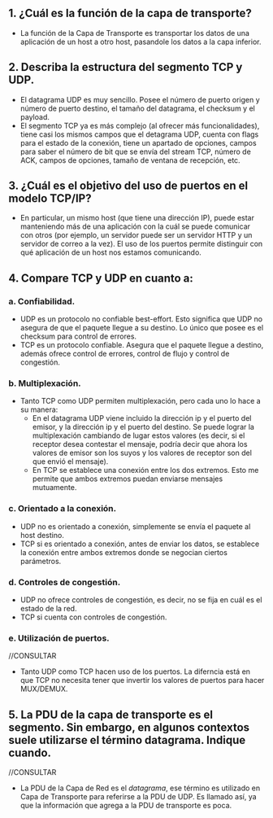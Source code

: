 ## 1. ¿Cuál es la función de la capa de transporte?

- La función de la Capa de Transporte es transportar los datos de una aplicación de un host a otro host, pasandole los datos a la capa inferior.
## 2. Describa la estructura del segmento TCP y UDP.

- El datagrama UDP es muy sencillo. Posee el número de puerto origen y número de puerto destino, el tamaño del datagrama, el checksum y el payload.
- El segmento TCP ya es más complejo (al ofrecer más funcionalidades), tiene casi los mismos campos que el detagrama UDP, cuenta con flags para el estado de la conexión, tiene un apartado de opciones, campos para saber el número de bit que se envía del stream TCP, número de ACK, campos de opciones, tamaño de ventana de recepción, etc.
## 3. ¿Cuál es el objetivo del uso de puertos en el modelo TCP/IP?

- En particular, un mismo host (que tiene una dirección IP), puede estar manteniendo más de una aplicación con la cuál se puede comunicar con otros (por ejemplo, un servidor puede ser un servidor HTTP y un servidor de correo a la vez). El uso de los puertos permite distinguir con qué aplicación de un host nos estamos comunicando.
## 4. Compare TCP y UDP en cuanto a:

### a. Confiabilidad.

- UDP es un protocolo no confiable best-effort. Esto significa que UDP no asegura de que el paquete llegue a su destino. Lo único que posee es el checksum para control de errores.
- TCP es un protocolo confiable. Asegura que el paquete llegue a destino, además ofrece control de errores, control de flujo y control de congestión.

### b. Multiplexación.

- Tanto TCP como UDP permiten multiplexación, pero cada uno lo hace a su manera:
  - En el datagrama UDP viene incluido la dirección ip y el puerto del emisor, y la dirección ip y el puerto del destino. Se puede lograr la multiplexación cambiando de lugar estos valores (es decir, si el receptor desea contestar el mensaje, podría decir que ahora los valores de emisor son los suyos y los valores de receptor son del que envió el mensaje).
  - En TCP se establece una conexión entre los dos extremos. Esto me permite que ambos extremos puedan enviarse mensajes mutuamente.

### c. Orientado a la conexión.

- UDP no es orientado a conexión, simplemente se envía el paquete al host destino.
- TCP si es orientado a conexión, antes de enviar los datos, se establece la conexión entre ambos extremos donde se negocian ciertos parámetros.

### d. Controles de congestión.

- UDP no ofrece controles de congestión, es decir, no se fija en cuál es el estado de la red.
- TCP si cuenta con controles de congestión.

### e. Utilización de puertos.

//CONSULTAR
- Tanto UDP como TCP hacen uso de los puertos. La diferncia está en que TCP no necesita tener que invertir los valores de puertos para hacer MUX/DEMUX.

## 5. La PDU de la capa de transporte es el segmento. Sin embargo, en algunos contextos suele utilizarse el término datagrama. Indique cuando.

//CONSULTAR
- La PDU de la Capa de Red es el _datagrama_, ese término es utilizado en Capa de Transporte para referirse a la PDU de UDP. Es llamado así, ya que la información que agrega a la PDU de transporte es poca.